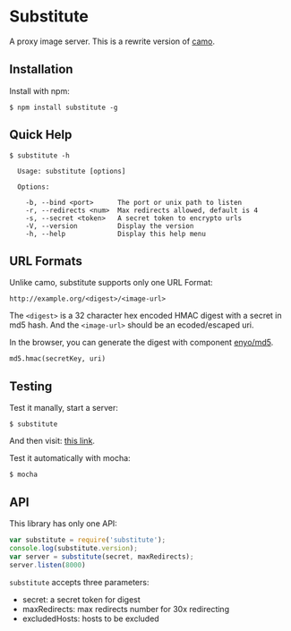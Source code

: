 # Substitute

A proxy image server. This is a rewrite version of [camo](https://github.com/atmos/camo).


## Installation

Install with npm:

```
$ npm install substitute -g
```


## Quick Help

```
$ substitute -h

  Usage: substitute [options]

  Options:

    -b, --bind <port>      The port or unix path to listen
    -r, --redirects <num>  Max redirects allowed, default is 4
    -s, --secret <token>   A secret token to encrypto urls
    -V, --version          Display the version
    -h, --help             Display this help menu
```


## URL Formats

Unlike camo, substitute supports only one URL Format:

```
http://example.org/<digest>/<image-url>
```

The `<digest>` is a 32 character hex encoded HMAC digest with a secret in md5 hash. And the `<image-url>` should be an ecoded/escaped uri.

In the browser, you can generate the digest with component [enyo/md5](https://github.com/enyo/md5).

```
md5.hmac(secretKey, uri)
```


## Testing

Test it manally, start a server:

```
$ substitute
```

And then visit: [this link](http://localhost:8000/d42a08bfa19e5b526b0d2d53eb3b106c/http%3A%2F%2Fmedia.ebaumsworld.com%2Fpicture%2FMincemeat%2FPimp.jpg).

Test it automatically with mocha:

```
$ mocha
```

## API

This library has only one API:

```js
var substitute = require('substitute');
console.log(substitute.version);
var server = substitute(secret, maxRedirects);
server.listen(8000)
```

`substitute` accepts three parameters:

- secret: a secret token for digest
- maxRedirects: max redirects number for 30x redirecting
- excludedHosts: hosts to be excluded
